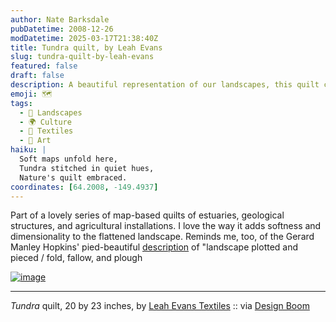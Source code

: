 ```yaml
---
author: Nate Barksdale
pubDatetime: 2008-12-26
modDatetime: 2025-03-17T21:38:40Z
title: Tundra quilt, by Leah Evans
slug: tundra-quilt-by-leah-evans
featured: false
draft: false
description: A beautiful representation of our landscapes, this quilt captures the essence of estuaries and agricultural fields, reminiscent of Gerard Manley Hopkins' vivid imagery.
emoji: 🗺️
tags:
  - 🌳 Landscapes
  - 🌍 Culture
  - 🧵 Textiles
  - 🎨 Art
haiku: |
  Soft maps unfold here,  
  Tundra stitched in quiet hues,  
  Nature's quilt embraced.
coordinates: [64.2008, -149.4937]
---
```


Part of a lovely series of map-based quilts of estuaries, geological structures, and agricultural installations. I love the way it adds softness and dimensionality to the flattened landscape. Reminds me, too, of the Gerard Manley Hopkins' pied-beautiful [description](http://www.bartleby.com/122/13.html) of "landscape plotted and pieced / fold, fallow, and plough

[![image](http://culture-making.com/media/tundra.jpg)](http://leahevanstextiles.com/)

---

_Tundra_ quilt, 20 by 23 inches, by [Leah Evans Textiles](http://leahevanstextiles.com/) :: via [Design Boom](http://www.designboom.com/weblog/cat/10/view/4899/map-quilts-by-leah-evans.html)
